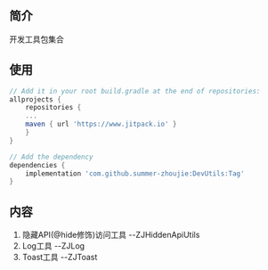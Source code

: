 ## 简介
开发工具包集合

## 使用
```gradle
// Add it in your root build.gradle at the end of repositories:
allprojects {
    repositories {
	...
	maven { url 'https://www.jitpack.io' }
    }
}
```
```gradle
// Add the dependency
dependencies {
    implementation 'com.github.summer-zhoujie:DevUtils:Tag'
}
```
## 内容
1. 隐藏API(@hide修饰)访问工具 --ZJHiddenApiUtils
2. Log工具 --ZJLog
3. Toast工具 --ZJToast
